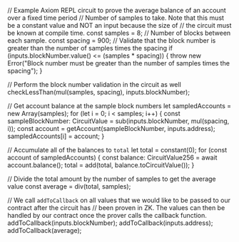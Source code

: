 // Example Axiom REPL circuit to prove the average balance of an account over a fixed time period
// Number of samples to take. Note that this must be a constant value and NOT an input because the size of 
// the circuit must be known at compile time.
const samples = 8;
// Number of blocks between each sample.
const spacing = 900;
// Validate that the block number is greater than the number of samples times the spacing
if (inputs.blockNumber.value() <= (samples * spacing)) {
  throw new Error("Block number must be greater than the number of samples times the spacing");
}

// Perform the block number validation in the circuit as well
checkLessThan(mul(samples, spacing), inputs.blockNumber);

// Get account balance at the sample block numbers
let sampledAccounts = new Array(samples);
for (let i = 0; i < samples; i++) {
  const sampleBlockNumber: CircuitValue = sub(inputs.blockNumber, mul(spacing, i));
  const account = getAccount(sampleBlockNumber, inputs.address);
  sampledAccounts[i] = account;
}

// Accumulate all of the balances to `total`
let total = constant(0);
for (const account of sampledAccounts) {
  const balance: CircuitValue256 = await account.balance();
  total = add(total, balance.toCircuitValue());
}

// Divide the total amount by the number of samples to get the average value
const average = div(total, samples);

// We call `addToCallback` on all values that we would like to be passed to our contract after the circuit has
// been proven in ZK. The values can then be handled by our contract once the prover calls the callback function.
addToCallback(inputs.blockNumber);
addToCallback(inputs.address);
addToCallback(average);

